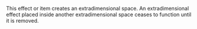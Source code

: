 This effect or item creates an extradimensional space. An extradimensional effect placed inside another extradimensional space ceases to function until it is removed.